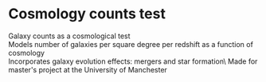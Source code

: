 # Cosmology counts test
Galaxy counts as a cosmological test \
Models number of galaxies per square degree per redshift as a function of cosmology\
Incorporates galaxy evolution effects: mergers and star formation\ 
Made for master's project at the University of Manchester
